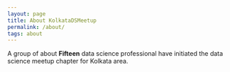 ```yaml
---
layout: page
title: About KolkataDSMeetup
permalink: /about/
tags: about
---
```


A group of about **Fifteen** data science professional have initiated the data science meetup chapter for Kolkata area.